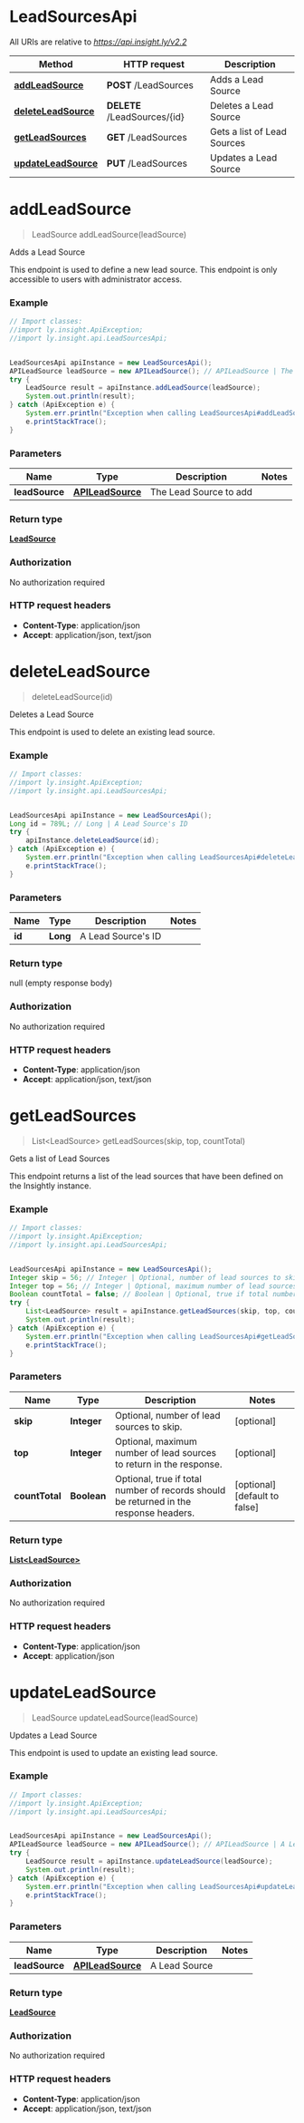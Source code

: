 # LeadSourcesApi

All URIs are relative to *https://api.insight.ly/v2.2*

Method | HTTP request | Description
------------- | ------------- | -------------
[**addLeadSource**](LeadSourcesApi.md#addLeadSource) | **POST** /LeadSources | Adds a Lead Source
[**deleteLeadSource**](LeadSourcesApi.md#deleteLeadSource) | **DELETE** /LeadSources/{id} | Deletes a Lead Source
[**getLeadSources**](LeadSourcesApi.md#getLeadSources) | **GET** /LeadSources | Gets a list of Lead Sources
[**updateLeadSource**](LeadSourcesApi.md#updateLeadSource) | **PUT** /LeadSources | Updates a Lead Source


<a name="addLeadSource"></a>
# **addLeadSource**
> LeadSource addLeadSource(leadSource)

Adds a Lead Source

This endpoint is used to define a new lead source. This endpoint is only accessible to users with administrator access.

### Example
```java
// Import classes:
//import ly.insight.ApiException;
//import ly.insight.api.LeadSourcesApi;


LeadSourcesApi apiInstance = new LeadSourcesApi();
APILeadSource leadSource = new APILeadSource(); // APILeadSource | The Lead Source to add
try {
    LeadSource result = apiInstance.addLeadSource(leadSource);
    System.out.println(result);
} catch (ApiException e) {
    System.err.println("Exception when calling LeadSourcesApi#addLeadSource");
    e.printStackTrace();
}
```

### Parameters

Name | Type | Description  | Notes
------------- | ------------- | ------------- | -------------
 **leadSource** | [**APILeadSource**](APILeadSource.md)| The Lead Source to add |

### Return type

[**LeadSource**](LeadSource.md)

### Authorization

No authorization required

### HTTP request headers

 - **Content-Type**: application/json
 - **Accept**: application/json, text/json

<a name="deleteLeadSource"></a>
# **deleteLeadSource**
> deleteLeadSource(id)

Deletes a Lead Source

This endpoint is used to delete an existing lead source.

### Example
```java
// Import classes:
//import ly.insight.ApiException;
//import ly.insight.api.LeadSourcesApi;


LeadSourcesApi apiInstance = new LeadSourcesApi();
Long id = 789L; // Long | A Lead Source's ID
try {
    apiInstance.deleteLeadSource(id);
} catch (ApiException e) {
    System.err.println("Exception when calling LeadSourcesApi#deleteLeadSource");
    e.printStackTrace();
}
```

### Parameters

Name | Type | Description  | Notes
------------- | ------------- | ------------- | -------------
 **id** | **Long**| A Lead Source&#39;s ID |

### Return type

null (empty response body)

### Authorization

No authorization required

### HTTP request headers

 - **Content-Type**: application/json
 - **Accept**: application/json, text/json

<a name="getLeadSources"></a>
# **getLeadSources**
> List&lt;LeadSource&gt; getLeadSources(skip, top, countTotal)

Gets a list of Lead Sources

This endpoint returns a list of the lead sources that have been defined on the Insightly instance.

### Example
```java
// Import classes:
//import ly.insight.ApiException;
//import ly.insight.api.LeadSourcesApi;


LeadSourcesApi apiInstance = new LeadSourcesApi();
Integer skip = 56; // Integer | Optional, number of lead sources to skip.
Integer top = 56; // Integer | Optional, maximum number of lead sources to return in the response.
Boolean countTotal = false; // Boolean | Optional, true if total number of records should be returned in the response headers.
try {
    List<LeadSource> result = apiInstance.getLeadSources(skip, top, countTotal);
    System.out.println(result);
} catch (ApiException e) {
    System.err.println("Exception when calling LeadSourcesApi#getLeadSources");
    e.printStackTrace();
}
```

### Parameters

Name | Type | Description  | Notes
------------- | ------------- | ------------- | -------------
 **skip** | **Integer**| Optional, number of lead sources to skip. | [optional]
 **top** | **Integer**| Optional, maximum number of lead sources to return in the response. | [optional]
 **countTotal** | **Boolean**| Optional, true if total number of records should be returned in the response headers. | [optional] [default to false]

### Return type

[**List&lt;LeadSource&gt;**](LeadSource.md)

### Authorization

No authorization required

### HTTP request headers

 - **Content-Type**: application/json
 - **Accept**: application/json

<a name="updateLeadSource"></a>
# **updateLeadSource**
> LeadSource updateLeadSource(leadSource)

Updates a Lead Source

This endpoint is used to update an existing lead source.

### Example
```java
// Import classes:
//import ly.insight.ApiException;
//import ly.insight.api.LeadSourcesApi;


LeadSourcesApi apiInstance = new LeadSourcesApi();
APILeadSource leadSource = new APILeadSource(); // APILeadSource | A Lead Source
try {
    LeadSource result = apiInstance.updateLeadSource(leadSource);
    System.out.println(result);
} catch (ApiException e) {
    System.err.println("Exception when calling LeadSourcesApi#updateLeadSource");
    e.printStackTrace();
}
```

### Parameters

Name | Type | Description  | Notes
------------- | ------------- | ------------- | -------------
 **leadSource** | [**APILeadSource**](APILeadSource.md)| A Lead Source |

### Return type

[**LeadSource**](LeadSource.md)

### Authorization

No authorization required

### HTTP request headers

 - **Content-Type**: application/json
 - **Accept**: application/json, text/json

